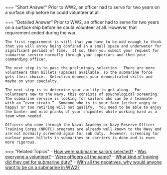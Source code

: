 
=== "Short Answer"
    Prior to WW2, an officer had to serve for two years on a surface ship before he could volunteer at all.

=== "Detailed Answer"
    Prior to WW2, an officer had to serve for two years on a surface ship before he could volunteer at all.  However, that requirement ended during the war.

    The first requirement is still that you have to be odd enough to think that you will enjoy being confined in a small space and underwater for significant periods of time.  If so, then you submit your request for submarine service normally through your superiors and then your commanding officer.

    The next step is to pass the preliminary selection.  There are more volunteers than billets (spaces) available, so the submarine force gets their choice.  Selection depends your demonstrated skills and maybe on your specialty.

    The next step is to determine your ability to get along.  For volunteers new to the Navy, this consists of psychological screening.  The submarine service is looking for sailors who can be a teammate with an “even strain.”  Someone who is in your face (either angry or happy) or too retiring will not qualify.  You need to be able to enjoy the banter and mild pranks of your shipmates while working hard as a team when needed.

    Officers who come through the Naval Academy or Navy Reserve Officer Training Corps (NROTC) programs are already well known to the Navy and are not normally screened again for sub duty.  However, screening for nuclear power billets in submarines or carriers is done and is even more rigorous.

=== "Related Topics"
    - [How were submarine sailors selected?](../FAQs/how-were-submarine-sailors-selected.md)
    - [Was everyone a volunteer?](../FAQs/was-everyone-a-volunteer.md)
    - [Were officers all the same?](../FAQs/were-officers-all-the-same.md)
    - [What kind of training did they get for submarine duty?](../FAQs/what-kind-of-training-did-they-get-for-submarine-duty.md)
    - [With all the negatives, why would anyone want to be on a submarine in WW2?](../FAQs/with-all-the-negatives-why-would-anyone-want-to-be-on-a-submarine-in-ww2.md)
